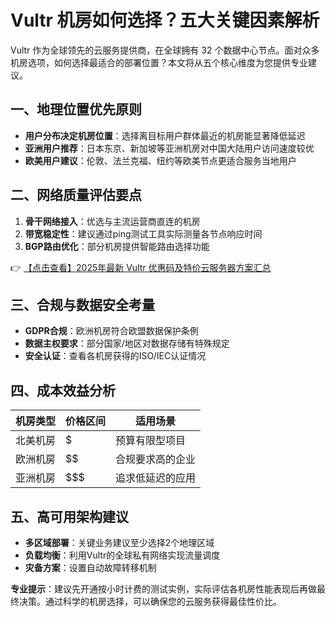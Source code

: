 # Vultr 机房如何选择？五大关键因素解析

Vultr 作为全球领先的云服务提供商，在全球拥有 32 个数据中心节点。面对众多机房选项，如何选择最适合的部署位置？本文将从五个核心维度为您提供专业建议。

## 一、地理位置优先原则

- **用户分布决定机房位置**：选择离目标用户群体最近的机房能显著降低延迟
- **亚洲用户推荐**：日本东京、新加坡等亚洲机房对中国大陆用户访问速度较优
- **欧美用户建议**：伦敦、法兰克福、纽约等欧美节点更适合服务当地用户

## 二、网络质量评估要点

1. **骨干网络接入**：优选与主流运营商直连的机房
2. **带宽稳定性**：建议通过ping测试工具实际测量各节点响应时间
3. **BGP路由优化**：部分机房提供智能路由选择功能

👉 [【点击查看】2025年最新 Vultr 优惠码及特价云服务器方案汇总](https://bit.ly/VuLtr)

## 三、合规与数据安全考量

- **GDPR合规**：欧洲机房符合欧盟数据保护条例
- **数据主权要求**：部分国家/地区对数据存储有特殊规定
- **安全认证**：查看各机房获得的ISO/IEC认证情况

## 四、成本效益分析

| 机房类型 | 价格区间 | 适用场景 |
|---------|---------|---------|
| 北美机房 | $ | 预算有限型项目 |
| 欧洲机房 | $$ | 合规要求高的企业 |
| 亚洲机房 | $$$ | 追求低延迟的应用 |

## 五、高可用架构建议

- **多区域部署**：关键业务建议至少选择2个地理区域
- **负载均衡**：利用Vultr的全球私有网络实现流量调度
- **灾备方案**：设置自动故障转移机制

**专业提示**：建议先开通按小时计费的测试实例，实际评估各机房性能表现后再做最终决策。通过科学的机房选择，可以确保您的云服务获得最佳性价比。